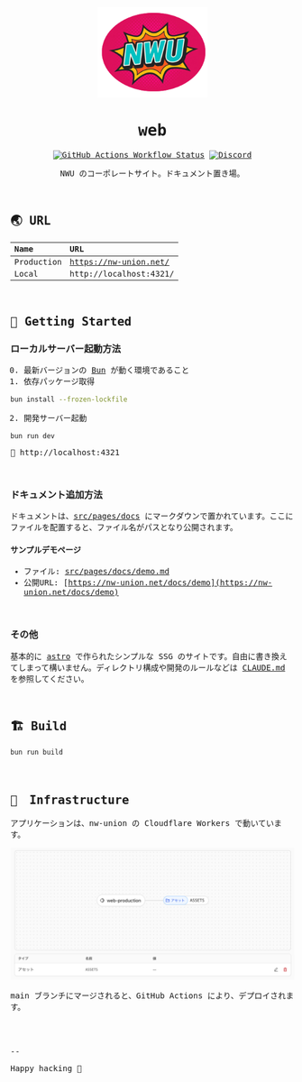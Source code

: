 <samp>
<p align="center">
  <img src="public/img/icon_256_round.png" alt="Logo" width="196">
</p>

<h1 align="center">web</h1>

<!-- Badge -->
<p align="center">
<a href="https://github.com/nw-union/web/actions/workflows/push_main.yml"><img alt="GitHub Actions Workflow Status" src="https://img.shields.io/github/actions/workflow/status/nw-union/web/push_main.yml?style=flat-square&logo=github&label=deploy"></a>
<a href="https://discord.com/channels/805068364476973076/1396169702866419906"><img alt="Discord" src="https://img.shields.io/discord/805068364476973076?style=flat-square"></a>
</p>

<!-- About this Project -->
<p align="center">
NWU のコーポレートサイト。ドキュメント置き場。
</p>
<br />

## 🌏 URL

| Name       | URL                    |
| :--------- | :--------------------- |
| Production | https://nw-union.net/  |
| Local      | http://localhost:4321/ |

<br/>

## 🔰 Getting Started

### ローカルサーバー起動方法

0. 最新バージョンの [Bun](https://bun.com/) が動く環境であること
1. 依存パッケージ取得
```bash
bun install --frozen-lockfile
```
2. 開発サーバー起動
```
bun run dev
```
🏃 http://localhost:4321

<br/>

### ドキュメント追加方法

ドキュメントは、[src/pages/docs](./src/pages/docs/) にマークダウンで置かれています。ここにファイルを配置すると、ファイル名がパスとなり公開されます。

#### サンプルデモページ
- ファイル: [src/pages/docs/demo.md](./src/pages/docs/demo.md)
- 公開URL: [https://nw-union.net/docs/demo](https://nw-union.net/docs/demo)

<br/>

### その他

基本的に [astro](https://astro.build/) で作られたシンプルな SSG のサイトです。自由に書き換えてしまって構いません。ディレクトリ構成や開発のルールなどは [CLAUDE.md](./CLAUDE.md) を参照してください。

<br/>

## 🏗️ Build

```
bun run build
```

<br/>

## 🚀　Infrastructure

アプリケーションは、nw-union の Cloudflare Workers で動いています。

<img src="public/img/docs/cloudflareworkers.png" alt="cloudflareworkers" width="792">

main ブランチにマージされると、GitHub Actions により、デプロイされます。

<br/>
<br/>

--

Happy hacking 💛
</samp>
